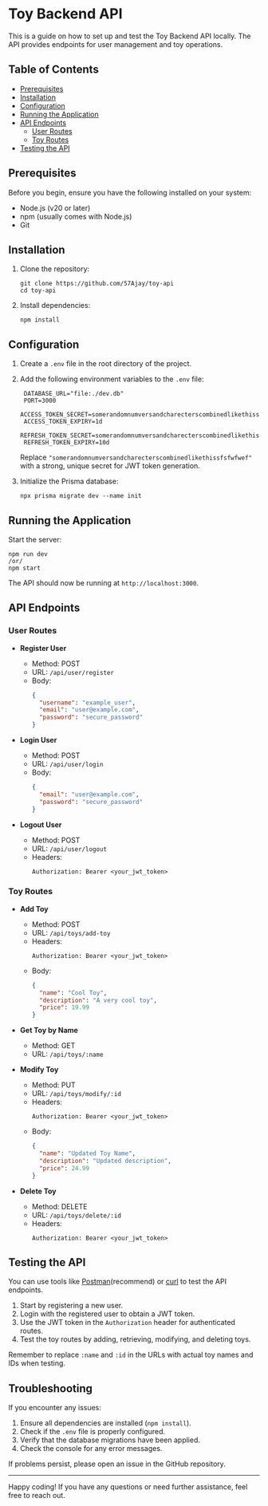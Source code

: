 # Toy Backend API

This is a guide on how to set up and test the Toy Backend API locally. The API provides endpoints for user management and toy operations.

## Table of Contents

- [Prerequisites](#prerequisites)
- [Installation](#installation)
- [Configuration](#configuration)
- [Running the Application](#running-the-application)
- [API Endpoints](#api-endpoints)
  - [User Routes](#user-routes)
  - [Toy Routes](#toy-routes)
- [Testing the API](#testing-the-api)

## Prerequisites

Before you begin, ensure you have the following installed on your system:

- Node.js (v20 or later)
- npm (usually comes with Node.js)
- Git

## Installation

1. Clone the repository:
   ```
   git clone https://github.com/57Ajay/toy-api
   cd toy-api
   ```

2. Install dependencies:
   ```
   npm install
   ```

## Configuration

1. Create a `.env` file in the root directory of the project.

2. Add the following environment variables to the `.env` file:
   ```
    DATABASE_URL="file:./dev.db"
    PORT=3000
    ACCESS_TOKEN_SECRET=somerandomnumversandcharecterscombinedlikethissfsfwfwef
    ACCESS_TOKEN_EXPIRY=1d
    REFRESH_TOKEN_SECRET=somerandomnumversandcharecterscombinedlikethissfsfwfwef
    REFRESH_TOKEN_EXPIRY=10d
   ```
   Replace `"somerandomnumversandcharecterscombinedlikethissfsfwfwef"` with a strong, unique secret for JWT token generation.

3. Initialize the Prisma database:
   ```
   npx prisma migrate dev --name init
   ```

## Running the Application

Start the server:
```
npm run dev 
/or/
npm start
```

The API should now be running at `http://localhost:3000`.

## API Endpoints

### User Routes

- **Register User**
  - Method: POST
  - URL: `/api/user/register`
  - Body: 
    ```json
    {
      "username": "example_user",
      "email": "user@example.com",
      "password": "secure_password"
    }
    ```

- **Login User**
  - Method: POST
  - URL: `/api/user/login`
  - Body:
    ```json
    {
      "email": "user@example.com",
      "password": "secure_password"
    }
    ```

- **Logout User**
  - Method: POST
  - URL: `/api/user/logout`
  - Headers: 
    ```
    Authorization: Bearer <your_jwt_token>
    ```

### Toy Routes

- **Add Toy**
  - Method: POST
  - URL: `/api/toys/add-toy`
  - Headers: 
    ```
    Authorization: Bearer <your_jwt_token>
    ```
  - Body:
    ```json
    {
      "name": "Cool Toy",
      "description": "A very cool toy",
      "price": 19.99
    }
    ```

- **Get Toy by Name**
  - Method: GET
  - URL: `/api/toys/:name`

- **Modify Toy**
  - Method: PUT
  - URL: `/api/toys/modify/:id`
  - Headers: 
    ```
    Authorization: Bearer <your_jwt_token>
    ```
  - Body:
    ```json
    {
      "name": "Updated Toy Name",
      "description": "Updated description",
      "price": 24.99
    }
    ```

- **Delete Toy**
  - Method: DELETE
  - URL: `/api/toys/delete/:id`
  - Headers: 
    ```
    Authorization: Bearer <your_jwt_token>
    ```

## Testing the API

You can use tools like [Postman](https://www.postman.com/)(recommend) or [curl](https://curl.se/) to test the API endpoints.

1. Start by registering a new user.
2. Login with the registered user to obtain a JWT token.
3. Use the JWT token in the `Authorization` header for authenticated routes.
4. Test the toy routes by adding, retrieving, modifying, and deleting toys.

Remember to replace `:name` and `:id` in the URLs with actual toy names and IDs when testing.

## Troubleshooting

If you encounter any issues:

1. Ensure all dependencies are installed (`npm install`).
2. Check if the `.env` file is properly configured.
3. Verify that the database migrations have been applied.
4. Check the console for any error messages.

If problems persist, please open an issue in the GitHub repository.

---

Happy coding! If you have any questions or need further assistance, feel free to reach out.
